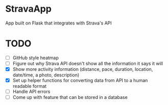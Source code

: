 # StravaApp
App built on Flask that integrates with Strava's API

# TODO

- [ ] GitHub style heatmap
- [ ] Figure out why Strava API doesn't show all the information it says it will
- [X] Show more activity information (distance, pace, duration, location, date/time, a photo, description)
- [X] Set up helper functions for converting data from API to a human readable format
- [ ] Handle API errors
- [ ] Come up with feature that can be stored in a database
